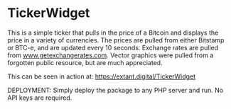 TickerWidget
============
This is a simple ticker that pulls in the price of a Bitcoin and displays the price in a variety of currencies. The prices are pulled from either Bitstamp or BTC-e, and are updated every 10 seconds. Exchange rates are pulled from www.getexchangerates.com. Vector graphics were pulled from a forgotten public resource, but are much appreciated.

This can be seen in action at: 
https://extant.digital/TickerWidget

DEPLOYMENT:
Simply deploy the package to any PHP server and run. No API keys are required.
